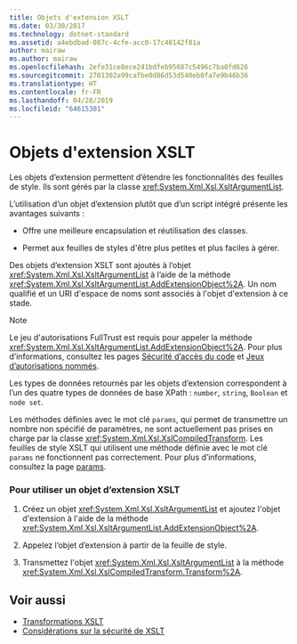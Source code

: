 ```yaml
---
title: Objets d'extension XSLT
ms.date: 03/30/2017
ms.technology: dotnet-standard
ms.assetid: a4ebdbad-087c-4cfe-acc0-17c48142f81a
author: mairaw
ms.author: mairaw
ms.openlocfilehash: 2efe31ce8ece241bdfeb95687c5496c7ba0fd626
ms.sourcegitcommit: 2701302a99cafbe0d86d53d540eb0fa7e9b46b36
ms.translationtype: HT
ms.contentlocale: fr-FR
ms.lasthandoff: 04/28/2019
ms.locfileid: "64615301"
---
```

# <a name="xslt-extension-objects"></a>Objets d'extension XSLT
Les objets d’extension permettent d’étendre les fonctionnalités des feuilles de style. Ils sont gérés par la classe <xref:System.Xml.Xsl.XsltArgumentList>.  
  
 L’utilisation d’un objet d’extension plutôt que d’un script intégré présente les avantages suivants :  
  
- Offre une meilleure encapsulation et réutilisation des classes.  
  
- Permet aux feuilles de styles d'être plus petites et plus faciles à gérer.  
  
 Des objets d’extension XSLT sont ajoutés à l’objet <xref:System.Xml.Xsl.XsltArgumentList> à l’aide de la méthode <xref:System.Xml.Xsl.XsltArgumentList.AddExtensionObject%2A>. Un nom qualifié et un URI d'espace de noms sont associés à l'objet d'extension à ce stade.  
  
> [!NOTE]
>  Le jeu d'autorisations FullTrust est requis pour appeler la méthode <xref:System.Xml.Xsl.XsltArgumentList.AddExtensionObject%2A>. Pour plus d’informations, consultez les pages [Sécurité d’accès du code](../../../../docs/framework/misc/code-access-security.md) et [Jeux d’autorisations nommés](https://docs.microsoft.com/previous-versions/dotnet/netframework-4.0/4652tyx7(v=vs.100)).  
  
 Les types de données retournés par les objets d’extension correspondent à l’un des quatre types de données de base XPath : `number`, `string`, `Boolean` et `node set`.  
  
 Les méthodes définies avec le mot clé `params`, qui permet de transmettre un nombre non spécifié de paramètres, ne sont actuellement pas prises en charge par la classe <xref:System.Xml.Xsl.XslCompiledTransform>. Les feuilles de style XSLT qui utilisent une méthode définie avec le mot clé `params` ne fonctionnent pas correctement. Pour plus d’informations, consultez la page [params](~/docs/csharp/language-reference/keywords/params.md).  
  
### <a name="to-use-an-xslt-extension-object"></a>Pour utiliser un objet d’extension XSLT  
  
1. Créez un objet <xref:System.Xml.Xsl.XsltArgumentList> et ajoutez l'objet d'extension à l'aide de la méthode <xref:System.Xml.Xsl.XsltArgumentList.AddExtensionObject%2A>.  
  
2. Appelez l’objet d’extension à partir de la feuille de style.  
  
3. Transmettez l'objet <xref:System.Xml.Xsl.XsltArgumentList> à la méthode <xref:System.Xml.Xsl.XslCompiledTransform.Transform%2A>.  
  
## <a name="see-also"></a>Voir aussi

- [Transformations XSLT](../../../../docs/standard/data/xml/xslt-transformations.md)
- [Considérations sur la sécurité de XSLT](../../../../docs/standard/data/xml/xslt-security-considerations.md)
